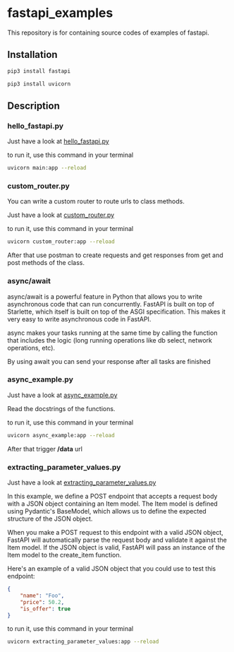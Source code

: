 # fastapi_examples
This repository is for containing source codes of examples of fastapi.

## Installation
```bash
pip3 install fastapi 

pip3 install uvicorn 
```

## Description

### hello_fastapi.py
Just have a look at [hello_fastapi.py](https://github.com/AyberkYavuz/fastapi_examples/blob/main/hello_fastapi.py)

to run it, use this command in your terminal

```bash
uvicorn main:app --reload
```

### custom_router.py

You can write a custom router to route urls to class methods.

Just have a look at [custom_router.py](https://github.com/AyberkYavuz/fastapi_examples/blob/main/custom_router.py)

to run it, use this command in your terminal

```bash
uvicorn custom_router:app --reload
```

After that use postman to create requests and get responses from get and post methods of the class.

### async/await

async/await is a powerful feature in Python that allows you to write asynchronous code that can run concurrently. 
FastAPI is built on top of Starlette, which itself is built on top of the ASGI specification. 
This makes it very easy to write asynchronous code in FastAPI.

async makes your tasks running at the same time by calling the function that includes the logic 
(long running operations like db select, network operations, etc).

By using await you can send your response after all tasks are finished

### async_example.py

Just have a look at [async_example.py](https://github.com/AyberkYavuz/fastapi_examples/blob/main/async_example.py)

Read the docstrings of the functions.

to run it, use this command in your terminal

```bash
uvicorn async_example:app --reload
```

After that trigger **/data** url

### extracting_parameter_values.py

Just have a look at [extracting_parameter_values.py](https://github.com/AyberkYavuz/fastapi_examples/blob/main/extracting_parameter_values.py)

In this example, we define a POST endpoint that accepts a request body with a JSON object containing an Item model. 
The Item model is defined using Pydantic's BaseModel, which allows us to define the expected structure of the JSON object.

When you make a POST request to this endpoint with a valid JSON object, FastAPI will automatically parse the request 
body and validate it against the Item model. 
If the JSON object is valid, FastAPI will pass an instance of the Item model to the create_item function.

Here's an example of a valid JSON object that you could use to test this endpoint:

```json
{
    "name": "Foo",
    "price": 50.2,
    "is_offer": true
}
```


to run it, use this command in your terminal

```bash
uvicorn extracting_parameter_values:app --reload
```

